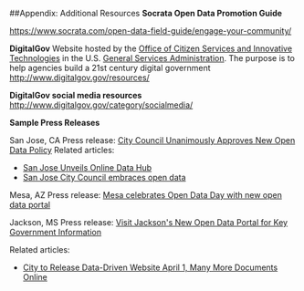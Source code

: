 ##Appendix: Additional Resources
**Socrata Open Data Promotion Guide**

https://www.socrata.com/open-data-field-guide/engage-your-community/

**DigitalGov**
Website hosted by the [Office of Citizen Services and Innovative Technologies](http://www.gsa.gov/portal/category/25729) in the U.S. [General Services Administration](http://www.gsa.gov/portal/category/100000). The purpose is to help agencies build a 21st century digital government
http://www.digitalgov.gov/resources/

**DigitalGov social media resources**
http://www.digitalgov.gov/category/socialmedia/

**Sample Press Releases**

San Jose, CA
Press release: [City Council Unanimously Approves New Open Data Policy](http://www.sanjoseinfo.org/external/content/document/1914/2806926/1/Open%20Data%20Final.pdf)
Related articles:
* [San Jose Unveils Online Data Hub](http://www.sanjoseinside.com/2016/04/08/san-jose-creates-online-data-hub/)
* [San Jose City Council embraces open data](https://sfbay.ca/2016/04/05/san-jose-city-council-embraces-open-data/)

Mesa, AZ
Press release: [Mesa celebrates Open Data Day with new open data portal](http://www.mesaaz.gov/Home/Components/News/News/926/)

Jackson, MS
Press release: [Visit Jackson's New Open Data Portal for Key Government Information](http://www.jacksonms.gov/CivicAlerts.aspx?AID=571)

Related articles:
* [City to Release Data-Driven Website April 1, Many More Documents Online](http://www.jacksonfreepress.com/news/2016/mar/21/city-release-data-driven-website-april-1-many-more/)